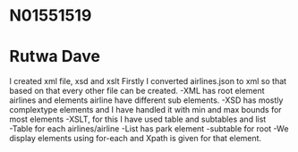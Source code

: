 # N01551519
# Rutwa Dave
I created xml file, xsd and xslt
Firstly I converted airlines.json to xml so that based on that every other file can be created.
-XML has root element airlines and elements airline have different sub elements.
-XSD has mostly complextype elements and I have handled it with min and max bounds for most elements
-XSLT, for this I have used table and subtables and list  
    -Table for each airlines/airline
    -List has park element
    -subtable for root
    -We display elements using for-each and Xpath is given for that element.
